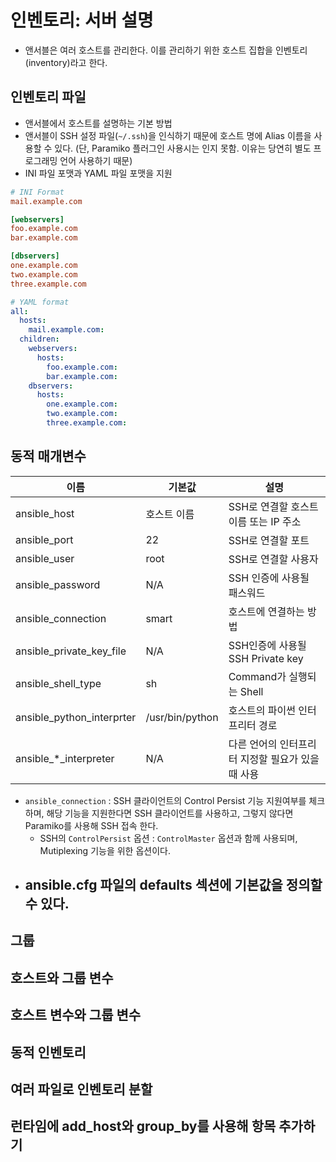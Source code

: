 # 인벤토리: 서버 설명 
- 앤서블은 여러 호스트를 관리한다. 이를 관리하기 위한 호스트 집합을 인벤토리(inventory)라고 한다.


## 인벤토리 파일 
- 앤서블에서 호스트를 설명하는 기본 방법 
- 앤서블이 SSH 설정 파일(`~/.ssh`)을 인식하기 때문에 호스트 명에 Alias 이름을 사용할 수 있다. 
  (단, Paramiko 플러그인 사용시는 인지 못함. 이유는 당연히 별도 프로그래밍 언어 사용하기 때문)
- INI 파일 포맷과 YAML 파일 포맷을 지원
```ini
# INI Format
mail.example.com

[webservers]
foo.example.com
bar.example.com

[dbservers]
one.example.com
two.example.com
three.example.com
```

```yaml
# YAML format
all:
  hosts:
    mail.example.com:
  children:
    webservers:
      hosts:
        foo.example.com:
        bar.example.com:
    dbservers:
      hosts:
        one.example.com:
        two.example.com:
        three.example.com:
```

## 동적 매개변수 

|이름 | 기본값 | 설명 |
|---|---|---|
|ansible_host | 호스트 이름 | SSH로 연결할 호스트 이름 또는 IP 주소 |
|ansible_port | 22 | SSH로 연결할 포트 | 
|ansible_user | root | SSH로 연결할 사용자 | 
|ansible_password | N/A | SSH 인증에 사용될 패스워드 |
|ansible_connection | smart | 호스트에 연결하는 방법 | 
|ansible_private_key_file | N/A | SSH인증에 사용될 SSH Private key | 
|ansible_shell_type | sh | Command가 실행되는 Shell | 
|ansible_python_interprter | /usr/bin/python | 호스트의 파이썬 인터프리터 경로 | 
|ansible_*_interpreter | N/A | 다른 언어의 인터프리터 지정할 필요가 있을때 사용 |

- `ansible_connection` : SSH 클라이언트의 Control Persist 기능 지원여부를 체크하며,
  해당 기능을 지원한다면 SSH 클라이언트를 사용하고, 그렇지 않다면 Paramiko를 사용해 SSH
  접속 한다. 
    - SSH의 `ControlPersist` 옵션 : `ControlMaster` 옵션과 함께 사용되며, Mutiplexing 
    기능을 위한 옵션이다. 
- ansible.cfg 파일의 defaults 섹션에 기본값을 정의할 수 있다. 
  - 

## 그룹 


## 호스트와 그룹 변수 


## 호스트 변수와 그룹 변수 


## 동적 인벤토리

## 여러 파일로 인벤토리 분할 

## 런타임에 add_host와 group_by를 사용해 항목 추가하기 